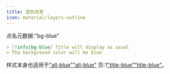 ```yaml
---
title: 蓝色背景
icon: material/layers-outline
---
```


点名元数据:"bg-blue"

```md
> [!info|bg-blue] Title will display as usual
> The background color will be blue
```

样式本身也适用于["all-blue"](../combined-styling/page-2.md)["all-blue"](../combined-styling/page-2.md)
页:1["title-blue"](../title-styling/page-2.md)["title-blue"](../title-styling/page-2.md)。


